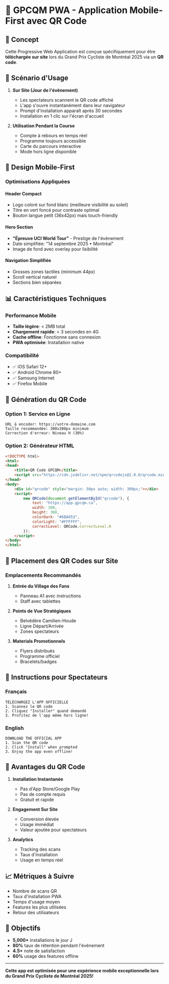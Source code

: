# 📱 GPCQM PWA - Application Mobile-First avec QR Code

## 🎯 Concept

Cette Progressive Web Application est conçue spécifiquement pour être **téléchargée sur site** lors du Grand Prix Cycliste de Montréal 2025 via un **QR code**.

## 📲 Scénario d'Usage

1. **Sur Site (Jour de l'événement)**
   - Les spectateurs scannent le QR code affiché
   - L'app s'ouvre instantanément dans leur navigateur
   - Prompt d'installation apparaît après 30 secondes
   - Installation en 1 clic sur l'écran d'accueil

2. **Utilisation Pendant la Course**
   - Compte à rebours en temps réel
   - Programme toujours accessible
   - Carte du parcours interactive
   - Mode hors ligne disponible

## 🎨 Design Mobile-First

### Optimisations Appliquées

#### **Header Compact**
- Logo coloré sur fond blanc (meilleure visibilité au soleil)
- Titre en vert foncé pour contraste optimal
- Bouton langue petit (36x42px) mais touch-friendly

#### **Hero Section**
- **"Épreuve UCI World Tour"** - Prestige de l'événement
- Date simplifiée: "14 septembre 2025 • Montréal"
- Image de fond avec overlay pour lisibilité

#### **Navigation Simplifiée**
- Grosses zones tactiles (minimum 44px)
- Scroll vertical naturel
- Sections bien séparées

## 📊 Caractéristiques Techniques

### Performance Mobile
- **Taille légère**: < 2MB total
- **Chargement rapide**: < 3 secondes en 4G
- **Cache offline**: Fonctionne sans connexion
- **PWA optimisée**: Installation native

### Compatibilité
- ✅ iOS Safari 12+
- ✅ Android Chrome 80+
- ✅ Samsung Internet
- ✅ Firefox Mobile

## 🔧 Génération du QR Code

### Option 1: Service en Ligne
```
URL à encoder: https://votre-domaine.com
Taille recommandée: 300x300px minimum
Correction d'erreur: Niveau H (30%)
```

### Option 2: Générateur HTML
```html
<!DOCTYPE html>
<html>
<head>
    <title>QR Code GPCQM</title>
    <script src="https://cdn.jsdelivr.net/npm/qrcodejs@1.0.0/qrcode.min.js"></script>
</head>
<body>
    <div id="qrcode" style="margin: 50px auto; width: 300px;"></div>
    <script>
        new QRCode(document.getElementById("qrcode"), {
            text: "https://app.gpcqm.ca",
            width: 300,
            height: 300,
            colorDark: "#6BA053",
            colorLight: "#FFFFFF",
            correctLevel: QRCode.CorrectLevel.H
        });
    </script>
</body>
</html>
```

## 📍 Placement des QR Codes sur Site

### Emplacements Recommandés
1. **Entrée du Village des Fans**
   - Panneau A1 avec instructions
   - Staff avec tablettes

2. **Points de Vue Stratégiques**
   - Belvédère Camilien-Houde
   - Ligne Départ/Arrivée
   - Zones spectateurs

3. **Materials Promotionnels**
   - Flyers distribués
   - Programme officiel
   - Bracelets/badges

## 📱 Instructions pour Spectateurs

### Français
```
TÉLÉCHARGEZ L'APP OFFICIELLE
1. Scannez le QR code
2. Cliquez "Installer" quand demandé
3. Profitez de l'app même hors ligne!
```

### English
```
DOWNLOAD THE OFFICIAL APP
1. Scan the QR code
2. Click "Install" when prompted
3. Enjoy the app even offline!
```

## 🚀 Avantages du QR Code

1. **Installation Instantanée**
   - Pas d'App Store/Google Play
   - Pas de compte requis
   - Gratuit et rapide

2. **Engagement Sur Site**
   - Conversion élevée
   - Usage immédiat
   - Valeur ajoutée pour spectateurs

3. **Analytics**
   - Tracking des scans
   - Taux d'installation
   - Usage en temps réel

## 📈 Métriques à Suivre

- Nombre de scans QR
- Taux d'installation PWA
- Temps d'usage moyen
- Features les plus utilisées
- Retour des utilisateurs

## 🎯 Objectifs

- **5,000+** installations le jour J
- **80%** taux de rétention pendant l'événement
- **4.5+** note de satisfaction
- **60%** usage des features offline

---

**Cette app est optimisée pour une expérience mobile exceptionnelle lors du Grand Prix Cycliste de Montréal 2025!**